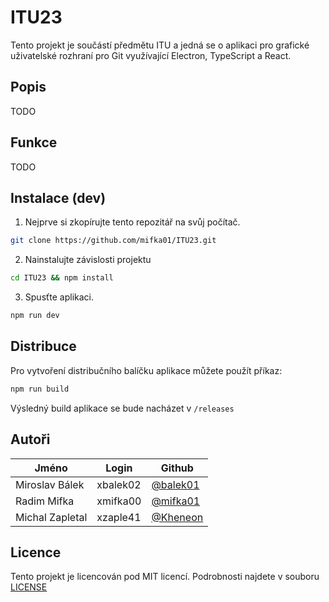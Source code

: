 # ITU23
Tento projekt je součástí předmětu ITU a jedná se o aplikaci pro grafické uživatelské rozhraní pro Git využívající Electron, TypeScript a React.

## Popis
TODO

## Funkce
TODO

## Instalace (dev)

1. Nejprve si zkopírujte tento repozitář na svůj počítač.

```bash
git clone https://github.com/mifka01/ITU23.git
```
2. Nainstalujte závislosti projektu
```bash
cd ITU23 && npm install
```
3. Spusťte aplikaci.
```bash
npm run dev
```

## Distribuce

Pro vytvoření distribučního balíčku aplikace můžete použít příkaz:
```bash
npm run build
```
Výsledný build aplikace se bude nacházet v `/releases`


## Autoři
| Jméno            | Login    | Github                                |
| ---------------- | -------- | --------------------------------------|
| Miroslav Bálek   | xbalek02 | [@balek01](https://github.com/balek01)|
| Radim Mifka		   | xmifka00 | [@mifka01](https://github.com/mifka01)|
| Michal Zapletal  | xzaple41 | [@Kheneon](https://github.com/Kheneon)|

## Licence

Tento projekt je licencován pod MIT licencí. Podrobnosti najdete v souboru [LICENSE](LICENSE)
